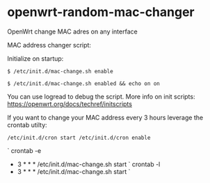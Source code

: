 # openwrt-random-mac-changer
OpenWrt change MAC adres on any interface


MAC address changer script:

Initialize on startup:

`
$ /etc/init.d/mac-change.sh enable
`

`
$ /etc/init.d/mac-change.sh enabled && echo on
on
`

You can use logread to debug the script. More info on init scripts: https://openwrt.org/docs/techref/initscripts

If you want to change your MAC address every 3 hours leverage the crontab utilty:

`
/etc/init.d/cron start
/etc/init.d/cron enable
`

`
crontab -e
* 3 * * * /etc/init.d/mac-change.sh start
`
crontab -l
* 3 * * * /etc/init.d/mac-change.sh start
`
